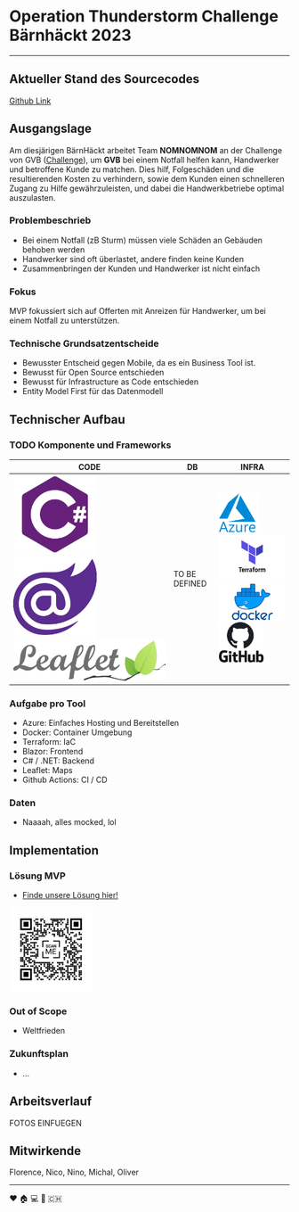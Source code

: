 # Operation Thunderstorm Challenge Bärnhäckt 2023
___

## Aktueller Stand des Sourcecodes
[Github Link](https://github.com/ninomllr/bernhackt-2023 "link to github repo")

## Ausgangslage
Am diesjärigen BärnHäckt arbeitet Team **NOMNOMNOM** an der Challenge von GVB ([Challenge](https://www.bernhackt.ch/challenge-gvb-thunderstorm/ "challenge description")), um **GVB** bei einem Notfall helfen kann, Handwerker und betroffene Kunde zu matchen. Dies hilf, Folgeschäden und die resultierenden Kosten zu verhindern, sowie dem Kunden einen schnelleren Zugang zu Hilfe gewährzuleisten, und dabei die Handwerkbetriebe optimal auszulasten.

### Problembeschrieb
* Bei einem Notfall (zB Sturm) müssen viele Schäden an Gebäuden behoben werden
* Handwerker sind oft überlastet, andere finden keine Kunden
* Zusammenbringen der Kunden und Handwerker ist nicht einfach

### Fokus
MVP fokussiert sich auf Offerten mit Anreizen für Handwerker, um bei einem Notfall zu unterstützen.

### Technische Grundsatzentscheide
* Bewusster Entscheid gegen Mobile, da es ein Business Tool ist.
* Bewusst für Open Source entschieden
* Bewusst für Infrastructure as Code entschieden
* Entity Model First für das Datenmodell

## Technischer Aufbau
### TODO Komponente und Frameworks
| CODE         | DB     | INFRA |
|--------------|-----------|------------|
| <img src="./assets/csharp_logo.jpeg" width="150"> <img src="./assets/blazor_logo.jpeg" width="150"> <img src="./assets/leaflet_logo.png"> | TO BE DEFINED | <img src="./assets/azure_logo.jpeg" width="70"> <img src="./assets/teraform_logo.jpeg" width="150"> <img src="./assets/docker_logo.jpeg" width="150"> <img src="./assets/git_logo.jpeg" width="80">

### Aufgabe pro Tool
* Azure: Einfaches Hosting und Bereitstellen
* Docker: Container Umgebung
* Terraform: IaC
* Blazor: Frontend
* C# / .NET: Backend
* Leaflet: Maps
* Github Actions: CI / CD

### Daten
* Naaaah, alles mocked, lol

## Implementation

### Lösung MVP
* [Finde unsere Lösung hier!](https://gvb-10534.azurewebsites.net/ "link to webpage")

<img src="./assets/qrcode.png" width="150">

### Out of Scope
* Weltfrieden

### Zukunftsplan
* ...

## Arbeitsverlauf
FOTOS EINFUEGEN


## Mitwirkende
Florence, Nico, Nino, Michal, Oliver
___

:heart: :house: :computer: :bear: :switzerland:
